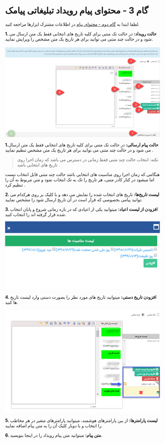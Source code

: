 # گام 3 -  محتوای پیام رویداد تبلیغاتی پیامک 



  لطفا ابتدا به [گام دوم - محتوای پیام](https://github.com/1stco/PayamGostarDocs/blob/master/Help/Marketing/moshtarak-abzar/gam%20do/gam-do.md) در اطلاعات مشترک ابزارها مراجعه کنید.

 
 **1. حالت رویداد:** در حالت تک متنی برای کلیه تاریخ های انتخابی فقط یک متن ارسال می شود و در حالت چند متنی می توانید برای هر تاریخ یک متن مشخص را ویرایش نمایید.
 
 ![](advertising-roydad-4-sms.png)
 
 **1.حالت پیام ارسالی:**  در حالت تک متنی برای کلیه تاریخ های انتخابی فقط یک متن ارسال می شود و در حالت چند متنی می توانید برای هر تاریخ یک متن مشخص تنظیم نمایید .

> نکته: انتخاب حالت چند متنی فقط زمانی در دسترس می باشد که زمان اجرا روی تاریخ های انتخابی باشد .

هنگامی که زمان اجرا روی مناسبت های انتخابی باشد حالت چند متنی قابل انتخاب نیست اما میشود در کنار کادر متنی، هر تاریخ را تک به تک انتخاب نمود و متن مربوط به آن را تنظیم کرد .


**2. لیست تاریخ‌ها:** تاریخ های انتخاب شده را نمایش می دهد و با کلیک بر روی هرکدام می توانید پیامی بخصوصی که قرار است در آن تاریخ ارسال شود را مشخص نمایید.

**3. افزودن از لیست اعیاد:** میتوانید یکی از اعیادی که در بازه زمانی شروع و پایان انتخاب شده قرار گرفته اند را انتخاب کنید.

![](Step3p2.jpg)

**4. افزودن تاریخ دستی:**  میتوانید تاریخ های مورد نظر را بصورت دستی وارد لیست تاریخ ها کنید.

![](advertisingSending.png)

**5. لیست پارامترها:** از بین پارامترهای هوشمند، میتوانید پارامترهای متغیر در هر مخاطب را انتخاب و با دوبار کلیک آن را به متن پیام اضافه نمایید.

**6. متن پیام:** میتوانید متن پیام رویداد را در اینجا بنویسید.


















